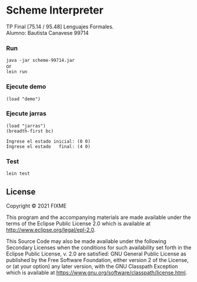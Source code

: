 # Scheme Interpreter
TP Final [75.14 / 95.48] Lenguajes Formales.  
Alumno: Bautista Canavese 99714  

### Run 
`java -jar scheme-99714.jar`  
or  
`lein run`

### Ejecute demo
`(load "demo")`

### Ejecute jarras
```
(load "jarras")
(breadth-first bc)

Ingrese el estado inicial: (0 0)
Ingrese el estado   final: (4 0)
```
### Test
`lein test`

## License

Copyright © 2021 FIXME

This program and the accompanying materials are made available under the
terms of the Eclipse Public License 2.0 which is available at
http://www.eclipse.org/legal/epl-2.0.

This Source Code may also be made available under the following Secondary
Licenses when the conditions for such availability set forth in the Eclipse
Public License, v. 2.0 are satisfied: GNU General Public License as published by
the Free Software Foundation, either version 2 of the License, or (at your
option) any later version, with the GNU Classpath Exception which is available
at https://www.gnu.org/software/classpath/license.html.
